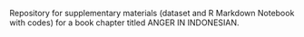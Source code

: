Repository for supplementary materials (dataset and R Markdown Notebook with codes) for a book chapter titled ANGER IN INDONESIAN.
